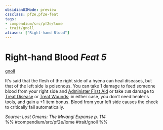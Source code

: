 ```yaml
---
obsidianUIMode: preview
cssclass: pf2e,pf2e-feat
tags:
- compendium/src/pf2e/lome
- trait/gnoll
aliases: ["Right-hand Blood"]
---
```

# Right-hand Blood  *Feat 5*  
[gnoll](rules/traits/gnoll-b1.md)  


It's said that the flesh of the right side of a hyena can heal diseases, but that of the left side is poisonous. You can take 1 damage to feed someone blood from your right side and [Administer First Aid](rules/actions/administer-first-aid.md) or take `2d8` damage to [Treat Disease](rules/actions/treat-disease.md) or [Treat Wounds](rules/actions/treat-wounds.md); in either case, you don't need healer's tools, and gain a +1 item bonus. Blood from your left side causes the check to critically fail automatically.

*Source: Lost Omens: The Mwangi Expanse p. 114*  
%% #compendium/src/pf2e/lome #trait/gnoll %%